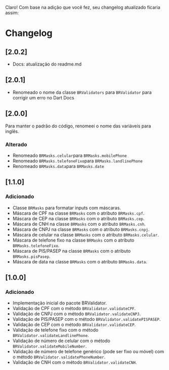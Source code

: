 Claro! Com base na adição que você fez, seu changelog atualizado ficaria assim:

# Changelog
## [2.0.2]
- Docs: atualização do readme.md

## [2.0.1]
- Renomeado o nome da classe `BRValidators` para `BRValidator` para corrigir um erro no Dart Docs

## [2.0.0]
Para manter o padrão do código, renomeei o nome das variáveis para inglês.
### Alterado
- Renomeado `BRMasks.celular`para `BRMasks.mobilePhone`
- Renomeado `BRMasks.telefoneFixo`para `BRMasks.landlinePhone`
- Renomeado `BRMasks.data`para `BRMasks.date`


## [1.1.0]
### Adicionado

- Classe `BRMasks` para formatar inputs com máscaras.
- Máscara de CPF na classe `BRMasks` com o atributo `BRMasks.cpf`.
- Máscara de CEP na classe `BRMasks` com o atributo `BRMasks.cep`.
- Máscara de CNH na classe `BRMasks` com o atributo `BRMasks.cnh`.
- Máscara de CNPJ na classe `BRMasks` com o atributo `BRMasks.cnpj`.
- Máscara de celular na classe `BRMasks` com o atributo `BRMasks.celular`.
- Máscara de telefone fixo na classe `BRMasks` com o atributo `BRMasks.telefoneFixo`.
- Máscara de PIS/PASEP na classe `BRMasks` com o atributo `BRMasks.pisPasep`.
- Máscara de data na classe `BRMasks` com o atributo `BRMasks.data`.

## [1.0.0]
### Adicionado

- Implementação inicial do pacote BRValidator.
- Validação de CPF com o método `BRValidator.validateCPF`.
- Validação de CNPJ com o método `BRValidator.validateCNPJ`.
- Validação de PIS/PASEP com o método `BRValidator.validatePISPASEP`.
- Validação de CEP com o método `BRValidator.validateCEP`.
- Validação de telefone fixo com o método `BRValidator.validateLandlinePhone`.
- Validação de número de celular com o método `BRValidator.validateMobileNumber`.
- Validação de número de telefone genérico (pode ser fixo ou móvel) com o método `BRValidator.validatePhoneNumber`.
- Validação de CNH com o método `BRValidator.validateCNH`.

